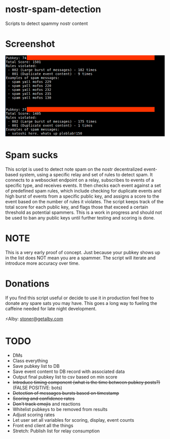 # nostr-spam-detection
Scripts to detect spammy nostr content

# Screenshot
<img src="https://github.com/ronaldstoner/nostr-spam-detection/blob/main/images/poc.png?raw=true" alt="A text console showing spammy pubkeys and their content" width="600">

# Spam sucks
This script is used to detect note spam on the nostr decentralized event-based system, using a specific relay and set of rules to detect spam. It connects to a websocket endpoint on a relay, subscribes to events of a specific type, and receives events. It then checks each event against a set of predefined spam rules, which include checking for duplicate events and high burst of events from a specific public key, and assigns a score to the event based on the number of rules it violates. The script keeps track of the total score for each public key, and flags those that exceed a certain threshold as potential spammers. This is a work in progress and should not be used to ban any public keys until further testing and scoring is done.

# NOTE
This is a very early proof of concept. Just because your pubkey shows up in the list does NOT mean you are a spammer. The script will iterate and introduce more accuracy over time. 

# Donations
If you find this script useful or decide to use it in production feel free to donate any spare sats you may have. This goes a long way to fueling the caffeine needed for late night development. 

⚡Alby: stoner@getalby.com 

# TODO
- DMs
- Class everything
- Save pubkey list to DB
- Save event content to DB record with associated data
- Output final pubkey list to csv based on min score
- ~~Introduce timing component (what is the time between pubkey posts?)~~ (FALSE POSITIVE: bots)
- ~~Detection of messages bursts based on timestamp~~
- ~~Scoring and confidence rates~~
- ~~Don't track emojis~~ and reactions
- Whitelist pubkeys to be removed from results
- Adjust scoring rates
- Let user set all variables for scoring, display, event counts
- Front end client all the things
- Stretch: Publish list for relay consumption
